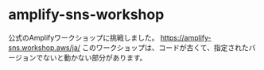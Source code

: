 # amplify-sns-workshop

公式のAmplifyワークショップに挑戦しました。
https://amplify-sns.workshop.aws/ja/
このワークショップは、コードが古くて、指定されたバージョンでないと動かない部分があります。

